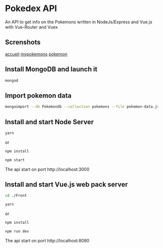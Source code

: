 # Pokedex API
An API to get info on the Pokemons written in NodeJs/Express and Vue.js with Vue-Router and Vuex

## Screnshots

[accueil](https://github.com/victorgarciaesgi/Pokedex-Api/blob/master/captures/acceuil.png?raw=true)
[mypokemons](https://github.com/victorgarciaesgi/Pokedex-Api/blob/master/captures/mypokemons.png?raw=true)
[pokemon](https://github.com/victorgarciaesgi/Pokedex-Api/blob/master/captures/pokemon.png?raw=true)


## Install MongoDB and launch it

```bash
mongod
```

## Import pokemon data

```bash
mongoimport --db Pokemondb --collection pokemons --file pokemon-data.json --jsonArray
```

## Install and start Node Server

```bash
yarn 
```
or
```bash
npm install
```


```bash
npm start
```

The api start on port http://localhost:3000

## Install and start Vue.js web pack server

```bash
cd ./Front
```

```bash
yarn 
```
or
```bash
npm install
```


```bash
npm run dev
```

The api start on port http://localhost:8080
